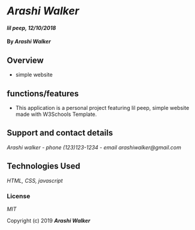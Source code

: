 # _Arashi Walker_

#### _lil peep, 12/10/2018_

#### By _Arashi Walker_

## Overview

* simple website

## functions/features

* This application is a personal project featuring lil peep, simple website made with W3Schools Template.  

## Support and contact details

_Arashi walker - phone (123)123-1234 - email arashiwalker@gmail.com_

## Technologies Used

_HTML,_ _CSS,_ _javascript_


### License

*MIT*

Copyright (c) 2019 **_Arashi Walker_**
